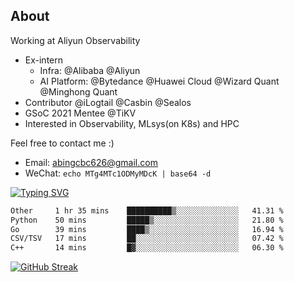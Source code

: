 ## About

Working at Aliyun Observability

- Ex-intern
  - Infra: @Alibaba @Aliyun
  - AI Platform: @Bytedance @Huawei Cloud @Wizard Quant @Minghong Quant
- Contributor @iLogtail @Casbin @Sealos
- GSoC 2021 Mentee @TiKV
- Interested in Observability, MLsys(on K8s) and HPC

Feel free to contact me :)
- Email: abingcbc626@gmail.com
- WeChat: `echo MTg4MTc1ODMyMDcK | base64 -d`

[![Typing SVG](https://readme-typing-svg.herokuapp.com?duration=4000&lines=Don't+neglect+your+dreams;Don't+work+too+long;Speak+up+for+ideas;Make+friends;Be+happy)](https://git.io/typing-svg)

<!--START_SECTION:waka-->

```txt
Other     1 hr 35 mins    ██████████▒░░░░░░░░░░░░░░   41.31 %
Python    50 mins         █████▒░░░░░░░░░░░░░░░░░░░   21.80 %
Go        39 mins         ████▒░░░░░░░░░░░░░░░░░░░░   16.94 %
CSV/TSV   17 mins         ██░░░░░░░░░░░░░░░░░░░░░░░   07.42 %
C++       14 mins         █▓░░░░░░░░░░░░░░░░░░░░░░░   06.30 %
```

<!--END_SECTION:waka-->

[![GitHub Streak](http://github-readme-streak-stats.herokuapp.com?user=abingcbc&date_format=j%20M%5B%20Y%5D)](https://git.io/streak-stats)



<!--
**Abingcbc/Abingcbc** is a ✨ _special_ ✨ repository because its `README.md` (this file) appears on your GitHub profile.

Here are some ideas to get you started:

- 🔭 I’m currently working on ...
- 🌱 I’m currently learning ...
- 👯 I’m looking to collaborate on ...
- 🤔 I’m looking for help with ...
- 💬 Ask me about ...
- 📫 How to reach me: ...
- 😄 Pronouns: ...
- ⚡ Fun fact: ...

![Top Langs](https://github-readme-stats.vercel.app/api/top-langs/?username=abingcbc&count_private=true)
![Abing's github stats](https://github-readme-stats.vercel.app/api?username=abingcbc&count_private=true&show_icons=true&theme=dark)

-->

